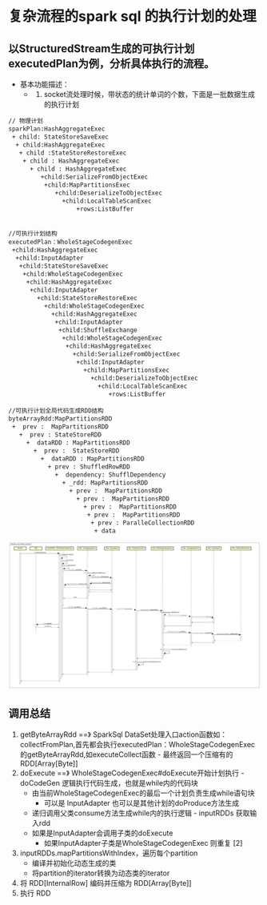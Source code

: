 #   复杂流程的spark sql 的执行计划的处理

##  以StructuredStream生成的可执行计划executedPlan为例，分析具体执行的流程。
*   基本功能描述：
    *    1. socket流处理时候，带状态的统计单词的个数，下面是一批数据生成的执行计划
```
// 物理计划
sparkPlan:HashAggregateExec
 + child: StateStoreSaveExec
  + child:HashAggregateExec
   + child :StateStoreRestoreExec
    + child : HashAggregateExec
      + child : HashAggregateExec
         +child:SerializeFromObjectExec 
          +child:MapPartitionsExec
             +child:DeserializeToObjectExec
               +child:LocalTableScanExec
                   +rows:ListBuffer


//可执行计划结构
executedPlan：WholeStageCodegenExec
 +child:HashAggregateExec
  +child:InputAdapter
   +child:StateStoreSaveExec
    +child:WholeStageCodegenExec
     +child:HashAggregateExec
      +child:InputAdapter
        +child:StateStoreRestoreExec
          +child:WholeStageCodegenExec
            +child:HashAggregateExec
             +child:InputAdapter    
              +child:ShuffleExchange
               +child:WholeStageCodegenExec
                +child:HashAggregateExec
                  +child:SerializeFromObjectExec
                   +child:InputAdapter
                     +child:MapPartitionsExec
                       +child:DeserializeToObjectExec
                         +child:LocalTableScanExec
                            +rows:ListBuffer

//可执行计划全局代码生成RDD结构
byteArrayRdd:MapPartitionsRDD
 +  prev :  MapPartitionsRDD  
   +  prev : StateStoreRDD 
     +  dataRDD : MapPartitionsRDD
       +  prev :  StateStoreRDD
         +  dataRDD : MapPartitionsRDD
           + prev : ShuffledRowRDD
             +  dependency: ShufflDependency
               + _rdd: MapPartitionsRDD
                 + prev :  MapPartitionsRDD  
                   + prev :  MapPartitionsRDD  
                     + prev :  MapPartitionsRDD  
                      + prev :  MapPartitionsRDD  
                       + prev : ParalleCollectionRDD
                        + data                    
```

![](../../images/spark_sql_complex_execute.jpg)


##  调用总结
1.   getByteArrayRdd ==》 SparkSql DataSet处理入口action函数如：collectFromPlan,首先都会执行executedPlan：WholeStageCodegenExec的getByteArrayRdd,如executeCollect函数
    -   最终返回一个压缩有的RDD[Array[Byte]]
2.   doExecute ==》 WholeStageCodegenExec#doExecute开始计划执行
    -   doCodeGen 逻辑执行代码生成，也就是while内的代码块
        +   由当前WholeStageCodegenExec的最后一个计划负责生成while语句块
            *  可以是  InputAdapter 也可以是其他计划的doProduce方法生成
        +   递归调用父类consume方法生成while内的执行逻辑
    -   inputRDDs 获取输入rdd
        +   如果是InputAdapter会调用子类的doExecute
            *   如果InputAdapter子类是WholeStageCodegenExec 则重复 [2]
3.  inputRDDs.mapPartitionsWithIndex，遍历每个partition
    -   编译并初始化动态生成的类     
    -   将partition的iterator转换为动态类的iterator
4.  将 RDD[InternalRow]  编码并压缩为 RDD[Array[Byte]]
5.  执行 RDD
